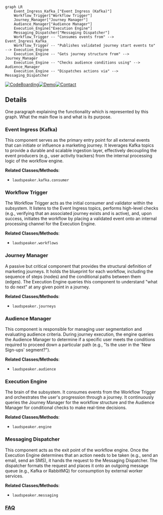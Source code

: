 ```mermaid
graph LR
    Event_Ingress_Kafka_["Event Ingress (Kafka)"]
    Workflow_Trigger["Workflow Trigger"]
    Journey_Manager["Journey Manager"]
    Audience_Manager["Audience Manager"]
    Execution_Engine["Execution Engine"]
    Messaging_Dispatcher["Messaging Dispatcher"]
    Workflow_Trigger -- "Consumes events from" --> Event_Ingress_Kafka_
    Workflow_Trigger -- "Publishes validated journey start events to" --> Execution_Engine
    Execution_Engine -- "Gets journey structure from" --> Journey_Manager
    Execution_Engine -- "Checks audience conditions using" --> Audience_Manager
    Execution_Engine -- "Dispatches actions via" --> Messaging_Dispatcher
```

[![CodeBoarding](https://img.shields.io/badge/Generated%20by-CodeBoarding-9cf?style=flat-square)](https://github.com/CodeBoarding/GeneratedOnBoardings)[![Demo](https://img.shields.io/badge/Try%20our-Demo-blue?style=flat-square)](https://www.codeboarding.org/demo)[![Contact](https://img.shields.io/badge/Contact%20us%20-%20contact@codeboarding.org-lightgrey?style=flat-square)](mailto:contact@codeboarding.org)

## Details

One paragraph explaining the functionality which is represented by this graph. What the main flow is and what is its purpose.

### Event Ingress (Kafka)
This component serves as the primary entry point for all external events that can initiate or influence a marketing journey. It leverages Kafka topics to provide a durable and scalable ingestion layer, effectively decoupling the event producers (e.g., user activity trackers) from the internal processing logic of the workflow engine.


**Related Classes/Methods**:

- `laudspeaker.kafka.consumer`


### Workflow Trigger
The Workflow Trigger acts as the initial consumer and validator within the subsystem. It listens to the Event Ingress topics, performs high-level checks (e.g., verifying that an associated journey exists and is active), and, upon success, initiates the workflow by placing a validated event onto an internal processing channel for the Execution Engine.


**Related Classes/Methods**:

- `laudspeaker.workflows`


### Journey Manager
A passive but critical component that provides the structural definition of marketing journeys. It holds the blueprint for each workflow, including the sequence of steps (nodes) and the conditional paths between them (edges). The Execution Engine queries this component to understand "what to do next" at any given point in a journey.


**Related Classes/Methods**:

- `laudspeaker.journeys`


### Audience Manager
This component is responsible for managing user segmentation and evaluating audience criteria. During journey execution, the engine queries the Audience Manager to determine if a specific user meets the conditions required to proceed down a particular path (e.g., "Is the user in the 'New Sign-ups' segment?").


**Related Classes/Methods**:

- `laudspeaker.audience`


### Execution Engine
The brain of the subsystem. It consumes events from the Workflow Trigger and orchestrates the user's progression through a journey. It continuously queries the Journey Manager for the workflow structure and the Audience Manager for conditional checks to make real-time decisions.


**Related Classes/Methods**:

- `laudspeaker.engine`


### Messaging Dispatcher
This component acts as the exit point of the workflow engine. Once the Execution Engine determines that an action needs to be taken (e.g., send an email, send an SMS), it hands the request to the Messaging Dispatcher. The dispatcher formats the request and places it onto an outgoing message queue (e.g., Kafka or RabbitMQ) for consumption by external worker services.


**Related Classes/Methods**:

- `laudspeaker.messaging`




### [FAQ](https://github.com/CodeBoarding/GeneratedOnBoardings/tree/main?tab=readme-ov-file#faq)